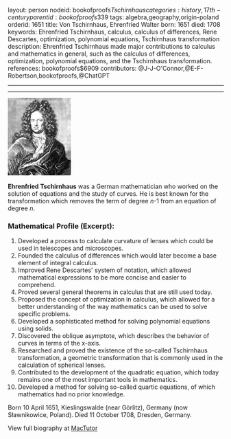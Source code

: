 layout: person
nodeid: bookofproofs$Tschirnhaus
categories: history,17th-century
parentid: bookofproofs$339
tags: algebra,geography,origin-poland
orderid: 1651
title: Von Tschirnhaus, Ehrenfried Walter
born: 1651
died: 1708
keywords: Ehrenfried Tschirnhaus, calculus, calculus of differences, Rene Descartes, optimization, polynomial equations, Tschirnhaus transformation
description: Ehrenfried Tschirnhaus made major contributions to calculus and mathematics in general, such as the calculus of differences, optimization, polynomial equations, and the Tschirnhaus transformation.
references: bookofproofs$6909
contributors: @J-J-O'Connor,@E-F-Robertson,bookofproofs,@ChatGPT

---



---

![Tschirnhaus.jpg](https://github.com/bookofproofs/bookofproofs.github.io/blob/main/_sources/_assets/images/portraits/Tschirnhaus.jpg?raw=true)

**Ehrenfried Tschirnhaus** was a German mathematician who worked on the solution of equations and the study of curves. He is best known for the transformation which removes the term of degree _n_-1 from an equation of degree _n_.

### Mathematical Profile (Excerpt):
1. Developed a process to calculate curvature of lenses which could be used in telescopes and microscopes.
2. Founded the calculus of differences which would later become a base element of integral calculus. 
3. Improved Rene Descartes' system of notation, which allowed mathematical expressions to be more concise and easier to comprehend.
4. Proved several general theorems in calculus that are still used today.
5. Proposed the concept of optimization in calculus, which allowed for a better understanding of the way mathematics can be used to solve specific problems.
6. Developed a sophisticated method for solving polynomial equations using solids. 
7. Discovered the oblique asymptote, which describes the behavior of curves in terms of the x-axis. 
8. Researched and proved the existence of the so-called Tschirnhaus transformation, a geometric transformation that is commonly used in the calculation of spherical lenses. 
9. Contributed to the development of the quadratic equation, which today remains one of the most important tools in mathematics.  
10. Developed a method for solving so-called quartic equations, of which mathematics had no prior knowledge.

Born 10 April 1651, Kieslingswalde (near Görlitz), Germany (now Sławnikowice, Poland). Died 11 October 1708, Dresden, Germany.

View full biography at [MacTutor](https://mathshistory.st-andrews.ac.uk/Biographies/Tschirnhaus/)
